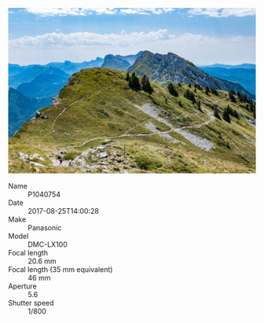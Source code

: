 [![P1040754](/photos/hd/P1040754.jpg)](/photos/full/P1040754.jpg?raw=true)

<dl>
  <dt>Name</dt>
  <dd>P1040754</dd>
  <dt>Date</dt>
  <dd>2017-08-25T14:00:28</dd>
  <dt>Make</dt>
  <dd>Panasonic</dd>
  <dt>Model</dt>
  <dd>DMC-LX100</dd>
  <dt>Focal length</dt>
  <dd>20.6 mm</dd>
  <dt>Focal length (35 mm equivalent)</dt>
  <dd>46 mm</dd>
  <dt>Aperture</dt>
  <dd>5.6</dd>
  <dt>Shutter speed</dt>
  <dd>1/800</dd>
</dl>
